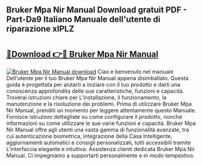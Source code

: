 ## Bruker Mpa Nir Manual Download gratuit PDF - Part-Da9 Italiano Manuale dell'utente di riparazione xlPLZ

# <h2><a href="http://dfggcs.blite.top/?on=Bruker+Mpa+Nir+Manual">🔗Download 👉🔴 Bruker Mpa Nir Manual</a></h2>

[![Bruker Mpa Nir Manual download](https://i.imgur.com/lujVjoI.png)](http://dfggcs.blite.top/?on=Bruker+Mpa+Nir+Manual)
Ciao e benvenuto nel manuale Dell'utente per il tuo Bruker Mpa Nir Manual appena disimballato. Questa guida è progettata per aiutarti a iniziare con il tuo prodotto e darti una conoscenza approfondita delle sue caratteristiche, funzioni e capacità. Troverai istruzioni chiare per L'installazione, il funzionamento, la manutenzione e la risoluzione dei problemi. Prima di utilizzare Bruker Mpa Nir Manual, prenditi un momento per leggere attentamente questo Manuale. Fornisce istruzioni dettagliate su come configurare il prodotto, nonché informazioni su come utilizzare le sue varie funzioni e capacità. Bruker Mpa Nir Manual offre agli utenti una vasta gamma di funzionalità avanzate, tra cui autenticazione biometrica, integrazione della Casa Intelligente, aggiornamenti automatici e consigli personalizzati, tutti accessibili tramite L'interfaccia elegante e intuitiva. Assistenza clienti dedicata Bruker Mpa Nir Manual. Ci impegniamo a supportarti personalmente e in modo tempestivo.
